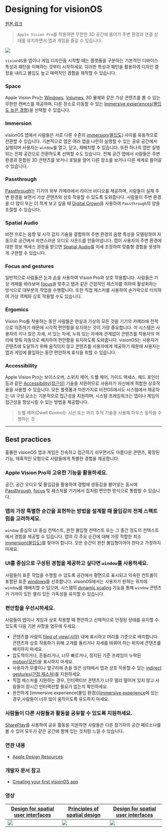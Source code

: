 
# Designing for visionOS
[원본 링크](https://developer.apple.com/design/human-interface-guidelines/designing-for-visionos)

> `Apple Vision Pro`를 착용하면 무한한 3D 공간에 들어가 주변 환경과 연결 상태를 유지하면서 앱과 게임을 즐길 수 있습니다.

![](https://i.imgur.com/bqt0iGU.jpg)

`visionOS`용 앱이나 게임 디자인을 시작할 때는 플랫폼을 구분하는 기본적인 디바이스 특성과 패턴을 이해하는 것부터 시작하세요. 이러한 특성과 패턴을 활용하여 디자인 결정을 내리고 몰입도 높고 매력적인 경험을 제작할 수 있습니다.

### Space
Apple Vision Pro는 [Windows](../Components/Presentation/Windows#Windows), [Volumes](../Components/Presentation/Windows#Volumes), 3D 물체와 같은 가상 콘텐츠를 볼 수 있는 무한한 캔버스를 제공하며, 다른 장소로 이동할 수 있는 [Immersive experiences(몰입도 높은 경험)](../Foundations/Immersive_experiences)을 선택할 수 있습니다.

### Immersion
visionOS 앱에서 사람들은 서로 다른 수준의 [immersion(몰입도)](../Foundations/Immersive_experiences) 사이를 유동적으로 전환할 수 있습니다. 
기본적으로 앱은 여러 앱을 나란히 실행할 수 있는 공유 공간에서 실행되며 사용자는 `window`를 열고, 닫고, 재배치할 수 있습니다. 또한 하나의 앱만 실행되는 전체 공간으로 전환하도록 선택할 수도 있습니다. 전체 공간 앱에서 사람들은 주변 환경과 혼합된 3D 콘텐츠를 보거나 포털을 열어 다른 장소를 보거나 다른 세계로 들어갈 수 있습니다.

### Passthrough
[Passthrough](../Foundations/Immersive_experiences#Immersion-and-passthrough)는 기기의 외부 카메라에서 라이브 비디오를 제공하며, 사람들이 실제 주변 환경을 보면서 가상 콘텐츠와 상호 작용할 수 있도록 도와줍니다. 사람들이 주변 환경을 더 많이 또는 더 적게 보고 싶을 때 [Digital Crown](../Inputs/Digital_Crown)을 사용하여 `Passthrough`의 양을 조절할 수 있습니다.

### Spatial Audio
비전 프로는 음향 및 시각 감지 기술을 결합하여 주변 환경의 음향 특성을 모델링하여 자동으로 공간에서 자연스러운 오디오 사운드를 만들어냅니다. 앱이 사용자의 주변 환경에 대한 정보 액세스 권한을 받으면 [Spatial Audio](../Patterns/Playing-audio#visionOS)를 미세 조정하여 맞춤형 경험을 생생하게 구현할 수 있습니다.

### Focus and gestures
일반적으로 사람들은 [눈](https://developer.apple.com/design/human-interface-guidelines/eyes)과 [손](https://developer.apple.com/design/human-interface-guidelines/gestures#visionOS)을 사용하여 Vision Pro와 상호 작용합니다. 사람들은 가상 개체를 바라보며 [focus](https://developer.apple.com/design/human-interface-guidelines/focus-and-selection)을 맞추고 탭과 같은 간접적인 제스처를 취하여 활성화하는 방식으로 대부분의 작업을 수행합니다. 또한 직접 제스처를 사용하여 손가락으로 터치하여 가상 객체와 상호 작용할 수도 있습니다.

### Ergomics
Vision Pro를 착용하는 동안 사람들은 현실과 가상의 모든 것을 기기의 카메라에 전적으로 의존하기 때문에 시각적 편안함을 유지하는 것이 가장 중요합니다. 이 시스템은 사용자의 키나 앉은 자세, 서 있는 자세, 누워 있는 자세에 관계없이 콘텐츠를 착용자의 머리에 맞춰 자동으로 배치하여 편안함을 유지하도록 도와줍니다. visionOS는 사용자가 콘텐츠에 도달하기 위해 움직이지 않고 콘텐츠를 사용자에게 제공하기 때문에 사용자는 앱과 게임에 몰입하는 동안 편안하게 휴식을 취할 수 있습니다.
### **Accessibility**
Apple Vision Pro는 보이스오버, 스위치 제어, 드웰 제어, 가이드 액세스, 헤드 포인터 등과 같은 [Accessibility(접근성)](https://developer.apple.com/design/human-interface-guidelines/accessibility) 기술을 지원하므로 사용자가 자신에게 적합한 상호작용을 사용할 수 있습니다. 모든 플랫폼과 마찬가지로 비전OS에서도 시스템에서 제공하는 UI 구성 요소는 기본적으로 접근성을 지원하며, 시스템 프레임워크는 앱이나 게임의 접근성을 향상시킬 수 있는 방법을 제공합니다.

> 드웰 제어(Dwell Control): 시선 또는 머리 추적 기술을 사용해 마우스 동작을 수행하는 것


---

## Best practices

훌륭한 visionOS 앱과 게임은 친숙하고 접근하기 쉬우면서도 아름다운 콘텐츠, 확장된 기능, 매혹적인 모험으로 사람들에게 특별한 경험을 제공합니다.

### Apple Vision Pro의 고유한 기능을 활용하세요.
공간, 공간 오디오 및 몰입감을 활용하여 경험에 생동감을 불어넣는 동시에 [Passthrough](../Foundations/Immersive_experiences#Immersion-and-passthrough), [focus](https://developer.apple.com/design/human-interface-guidelines/focus-and-selection) 및 제스처를 기기에서 집처럼 편안한 방식으로 통합할 수 있습니다.

### 앱의 가장 특별한 순간을 표현하는 방법을 설계할 때 몰입감의 전체 스펙트럼을 고려하세요.
`window` 중심의 UI 중심 컨텍스트, 완전 몰입형 컨텍스트 또는 그 중간 정도의 컨텍스트에서 경험을 제공할 수 있습니다. 앱의 각 주요 순간에 대해 가장 적합한 최소 [immersion(몰입도)](../Foundations/Immersive_experiences)를 찾아야 합니다. 모든 순간이 완전 몰입형이어야 한다고 가정하지 마세요.

### UI를 중심으로 구성된 경험을 제공하고 싶다면 `window`를 사용하세요.
사람들이 표준 작업을 수행할 수 있도록 공간에서 평면으로 표시되고 익숙한 컨트롤이 포함된 표준 [windows](../Components/Presentation/Windows#Windows)를 선호합니다. visionOS에서는 사용자가 원하는 위치에 `window`를 재배치할 수 있으며, 시스템의 [dynamic scaling](https://developer.apple.com/design/human-interface-guidelines/spatial-layout#Scale) 기능을 통해 `window` 콘텐츠가 가까이 있든 멀리 있든 가독성을 유지할 수 있습니다.

### 편안함을 우선시하세요.
사람들이 앱이나 게임과 상호 작용할 때 편안하고 신체적으로 안정된 상태를 유지할 수 있도록 다음 기본 사항을 염두에 두세요.

- 콘텐츠를 사람의 [filed of view(시야)](https://developer.apple.com/design/human-interface-guidelines/spatial-layout#Field-of-view) 내에 표시하고 머리를 기준으로 배치합니다. 콘텐츠와 상호 작용하기 위해 고개를 돌리거나 자세를 바꿔야 하는 위치에 콘텐츠를 배치하지 마세요.
- 압도적이거나, 흔들리거나, 너무 빠르거나, 정지된 기준 프레임이 누락된 [motion(모션)](https://developer.apple.com/design/human-interface-guidelines/motion#visionOS)을 표시하지 마세요.
- 사용자가 무릎이나 옆구리에 손을 얹은 상태에서 앱과 상호 작용할 수 있는 [indirect gestures(간접 제스처)](https://developer.apple.com/design/human-interface-guidelines/gestures#visionOS)를 지원하세요.
- 직접 제스처를 지원하는 경우, 인터랙티브 콘텐츠가 너무 멀리 떨어져 있지 않고 사람들이 장시간 인터랙션할 필요가 없는지 확인하세요.
- 완전하게 [immersive experience(몰입 환경)]([immersive experience](../Foundations/Immersive_experiences)에 있는 경우,사람들이 너무 많이 움직이도록 유도하지 마세요.

### 사람들이 다른 사람들과 활동을 공유할 수 있도록 지원하세요.
[SharePlay](https://developer.apple.com/design/human-interface-guidelines/shareplay#visionOS)를 사용하여 공유 활동을 지원하면 사람들은 다른 참가자의 공간 페르소나를 볼 수 있어 모두가 같은 공간에 함께 있는 것처럼 느낄 수 있습니다.

### 연관 내용
- [Apple Design Resources](https://developer.apple.com/design/resources/#visionOS-apps)

### 개발자 문서 참고
- [Creating your first visionOS app](https://developer.apple.com/documentation/visionOS/creating-your-first-visionos-app)

### 영상

| [Design for spatial user interfaces](https://developer.apple.com/videos/play/wwdc2023/10076) | [Principles of spatial design](https://developer.apple.com/videos/play/wwdc2023/10072) | [Design for spatial user interfaces](https://developer.apple.com/videos/play/wwdc2023/10072) |
| -------- | -------- | -------- |
| ![](https://i.imgur.com/kTIL2Ke.png)|     ![](https://i.imgur.com/PD74ZGq.png) | ![](https://i.imgur.com/lqNmxbv.png) |
